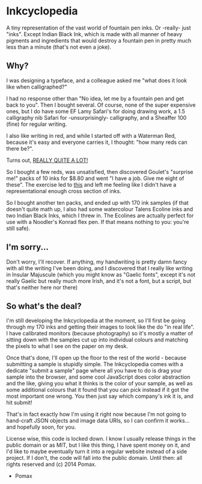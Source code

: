 Inkcyclopedia
=============

A tiny representation of the vast world of fountain pen inks. Or -really- just "inks".
Except Indian Black Ink, which is made with all manner of heavy pigments and ingredients
that would destroy a fountain pen in pretty much less than a minute (that's not even a joke).

Why?
----

I was designing a typeface, and a colleague asked me "what does it look like when calligraphed?"

I had no response other than "No idea, let me by a fountain pen and get back to you". Then I
bought several. Of course, none of the super expensive ones, but I do have some EF Lamy Safari's
for doing drawing work, a 1.5 calligraphy nib Safari for -unsurprisingly- calligraphy, and a
Sheaffer 100 (fine) for regular writing.

I also like writing in red, and while I started off with a Waterman Red, because it's easy and
everyone carries it, I thought: "how many reds can there be?".

Turns out, [REALLY QUITE A LOT!](http://www.gouletpens.com/Shop_All_Bottled_Ink_s/1106.htm?searching=Y&sort=7&cat=1106&show=30&page=1&f-Red=1174)

So I bought a few reds, was unsatisfied, then discovered Goulet's "surprise me!" packs of 10
inks for $8.80 and went "I have a job. Give me eight of these". The exercise led to [this](http://imgur.com/gallery/5TGYc)
and left me feeling like I didn't have a representational enough cross section of inks.

So I bought another ten packs, and ended up with 170 ink samples (if that doesn't quite math
up, I also had some watercolour Talens Ecoline inks and two Indian Black Inks, which I threw
in. The Ecolines are actually perfect for use with a Noodler's Konrad flex pen. If that means
nothing to you: you're still safe).

I'm sorry...
------------

Don't worry, I'll recover. If anything, my handwriting is pretty damn fancy with all the
writing I've been doing, and I discovered that I really like writing in Insular Majuscule
(which you might know as "Gaelic fonts", except it's not really Gaelic but really much more
Irish, and it's not a font, but a script, but that's neither here nor there)

So what's the deal?
-------------------

I'm still developing the Inkcyclopedia at the moment, so I'll first be going through my
170 inks and getting their images to look like the do "in real life". I have calibrated
monitors (because photography) so it's mostly a matter of sitting down with the samples
cut up into individual colours and matching the pixels to what I see on the paper on my desk.

Once that's done, I'll open up the floor to the rest of the world - because submitting a
sample is stupidly simple. The Inkcyclopedia comes with a dedicate "submit a sample" page
where all you have to do is drag your sample into the browser, and some cool JavaScript
does color abstraction and the like, giving you what it thinks is the color of your sample,
as well as some additional colours that it found that you can pick instead if it got the
most important one wrong. You then just say which company's ink it is, and hit submit!

That's in fact exactly how I'm using it right now because I'm not going to hand-craft
JSON objects and image data URIs, so I can confirm it works... and hopefully soon, for you.

License wise, this code is locked down. I know I usually release things in the public
domain or as MIT, but I like this thing, I have spent money on it, and I'd like to maybe
eventually turn it into a regular website instead of a side project. If I don't, the
code will fall into the public domain. Until then: all rights reserved and (c) 2014 Pomax.

- Pomax

